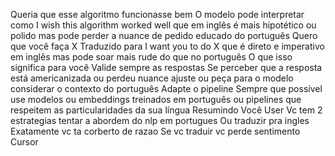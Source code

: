  Queria que esse algoritmo funcionasse bem
O modelo pode interpretar como I wish this algorithm worked well que em inglês é mais hipotético ou polido mas pode perder a nuance de pedido educado do português
 Quero que você faça X
Traduzido para I want you to do X que é direto e imperativo em inglês mas pode soar mais rude do que no português
 O que isso significa para você
 Valide sempre as respostas
Se perceber que a resposta está americanizada ou perdeu nuance ajuste ou peça para o modelo considerar o contexto do português
 Adapte o pipeline
Sempre que possível use modelos ou embeddings treinados em português ou pipelines que respeitem as particularidades da sua língua
Resumindo
Você
User
Vc tem 2 estrategias tentar a abordem do nlp em portugues
Ou traduzir pra ingles
Exatamente vc ta corberto de razao
Se vc traduir vc perde sentimento
Cursor